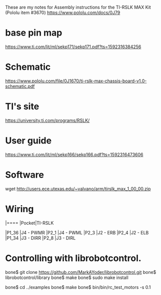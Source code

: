 These are my notes for Assembly instructions for the TI-RSLK MAX Kit (Pololu item #3670)
https://www.pololu.com/docs/0J79

# base pin map
https://www.ti.com/lit/ml/sekp171/sekp171.pdf?ts=1592316384256

# Schematic
https://www.pololu.com/file/0J1670/ti-rslk-max-chassis-board-v1.0-schematic.pdf

# TI's site
https://university.ti.com/programs/RSLK/

# User guide
https://www.ti.com/lit/ml/sekp166/sekp166.pdf?ts=1592316473606

# Software
wget http://users.ece.utexas.edu/~valvano/arm/tirslk_max_1_00_00.zip

# Wiring
|====
|Pocket|TI-RSLK

|P1_36 |J4 - PWMR
|P2_1  |J4 - PWML
|P2_3  |J2 - ERB
|P2_4  |J2 - ELB
|P1_34 |J3 - DIRR
|P2_8  |J3 - DIRL 

# Controlling with librobotcontrol.

bone$ git clone  https://github.com/MarkAYoder/librobotcontrol.git
bone$ librobotcontrol/library
bone$ make
bone$ sudo make install

bone$ cd ../examples
bone$ make
bone$ bin/bin/rc_test_motors -s 0.1
